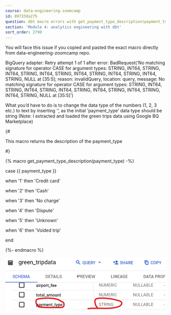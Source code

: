 ```yaml
---
course: data-engineering-zoomcamp
id: 89733da275
question: dbt macro errors with get_payment_type_description(payment_type)
section: 'Module 4: analytics engineering with dbt'
sort_order: 2790
---
```


You will face this issue if you copied and pasted the exact macro directly from data-engineering-zoomcamp repo.

BigQuery adapter: Retry attempt 1 of 1 after error: BadRequest('No matching signature for operator CASE for argument types: STRING, INT64, STRING, INT64, STRING, INT64, STRING, INT64, STRING, INT64, STRING, INT64, STRING, NULL at [35:5]; reason: invalidQuery, location: query, message: No matching signature for operator CASE for argument types: STRING, INT64, STRING, INT64, STRING, INT64, STRING, INT64, STRING, INT64, STRING, INT64, STRING, NULL at [35:5]')

What you’d have to do is to change the data type of the numbers (1, 2, 3 etc.) to text by inserting ‘’, as the initial ‘payment_type’ data type should be string (Note: I extracted and loaded the green trips data using Google BQ Marketplace)

{#

This macro returns the description of the payment_type

#}

{% macro get_payment_type_description(payment_type) -%}

case {{ payment_type }}

when '1' then 'Credit card'

when '2' then 'Cash'

when '3' then 'No charge'

when '4' then 'Dispute'

when '5' then 'Unknown'

when '6' then 'Voided trip'

end

{%- endmacro %}

![Image](images/data-engineering-zoomcamp/image_c3c0865e.png)

